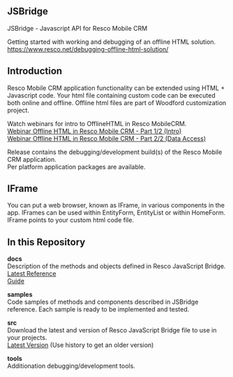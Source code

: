 ## JSBridge

JSBridge - Javascript API for Resco Mobile CRM

Getting started with working and debugging of an offline HTML solution.  
https://www.resco.net/debugging-offline-html-solution/

## Introduction

Resco Mobile CRM application functionality can be extended using HTML + Javascript code.
Your html file containing custom code can be executed both online and offline.
Offline html files are part of Woodford customization project.

Watch webinars for intro to OfflineHTML in Resco MobileCRM.
<br />[Webinar Offline HTML in Resco Mobile CRM - Part 1/2 (Intro)](https://www.youtube.com/watch?v=cplZLC_mAc0&list=PLPMCnAPD5b56XNEiGTcy5VBxdP8rcB86b&index=12)  
[Webinar Offline HTML in Resco Mobile CRM - Part 2/2 (Data Access)](https://www.youtube.com/watch?v=R7GpdC_y17Y&t=1s)

Release contains the debugging/development build(s) of the Resco Mobile CRM application.  
Per platform application packages are available.

## IFrame

You can put a web browser, known as IFrame, in various components in the app.
IFrames can be used within EntityForm, EntityList or within HomeForm.
IFrame points to your custom html code file.

## In this Repository  

**docs**  
Description of the methods and objects defined in Resco JavaScript Bridge.  
[Latest Reference](https://www.resco.net/javascript-bridge-reference/)  
[Guide](http://www.resco.net/mobilecrm/support/jsbridge.aspx)

**samples**
<br />Code samples of methods and components described in JSBridge reference. Each sample is ready to be implemented and tested.

**src**  
Download the latest and version of Resco JavaScript Bridge file to use in your projects.  
[Latest Version](https://github.com/Resconet/JSBridge/blob/master/src/JSBridge.js) (Use history to get an older version)



**tools**  
Additionation debugging/development tools.
